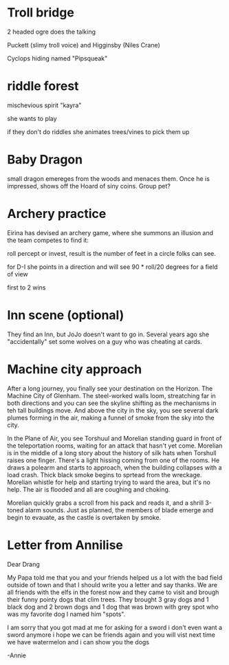 # Troll bridge

2 headed ogre does the talking

Puckett (slimy troll voice) and Higginsby (Niles Crane)

Cyclops hiding named "Pipsqueak"

# riddle forest

mischevious spirit "kayra"

she wants to play

if they don't do riddles she animates trees/vines to pick them up



# Baby Dragon

small dragon emereges from the woods and menaces them. Once he is impressed, shows off the Hoard of siny coins. Group pet?

# Archery practice

Eirina has devised an archery game, where she summons an illusion and the team competes to find it:

roll percept or invest, result is the number of feet in a circle folks can see.

for D-I she points in a direction and will see 90 * roll/20 degrees for a field of view

first to 2 wins


# Inn scene (optional)

They find an Inn, but JoJo doesn't want to go in. Several years ago she "accidentally" set some wolves on a guy who was cheating at cards.
# Machine city approach

After a long journey, you finally see your destination on the Horizon. The Machine City of Glenham. The steel-worked walls loom, streatching far in both directions and you can see the skyline shifting as the mechanisms in teh tall buildings move. And above the city in the sky, you see several dark plumes forming in the air, making a funnel of smoke from the sky into the city.

In the Plane of Air, you see Torshuul and Morelian standing guard in front of the teleportation rooms, waiting for an attack that hasn't yet come. Morelian is in the middle of a long story about the history of silk hats when Torshull raises one finger. There's a light hissing coming from one of the rooms. He draws a polearm and starts to approach, when the building collapses with a load crash. Thick black smoke begins to sprtead from the wreckage. Morelian whistle for help and starting trying to ward the area, but it's no help. The air is flooded and all are coughing and choking.

Morelian quickly grabs a scroll from his pack and reads it, and a shrill 3-toned alarm sounds. Just as planned, the members of blade emerge and begin to evauate, as the castle is overtaken by smoke.

# Letter from Annilise

Dear Drang

My Papa told me that you and your friends helped us a lot with the bad field outside of town and that I should write you a letter and say thanks. We are all friends with the elfs in the forest now and they came to visit and brough their funny pointy dogs that clim trees. They brought 3 gray dogs and 1 black dog and 2 brown dogs and 1 dog that was brown with grey spot who was my favorite dog I named him "spots".

I am sorry that you got mad at me for asking for a sword i don't even want a sword anymore i hope we can be friends again and you will vist next time we have watermelon and i can show you the dogs

-Annie